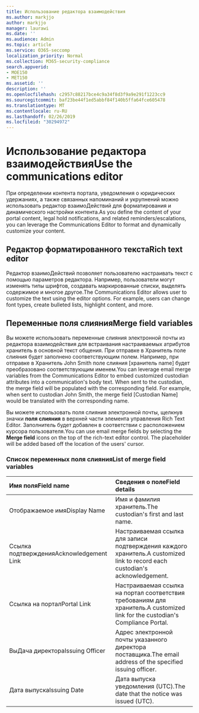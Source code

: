 ```yaml
---
title: Использование редактора взаимодействия
ms.author: markjjo
author: markjjo
manager: laurawi
ms.date: ''
ms.audience: Admin
ms.topic: article
ms.service: O365-seccomp
localization_priority: Normal
ms.collection: M365-security-compliance
search.appverid:
- MOE150
- MET150
ms.assetid: ''
description: ''
ms.openlocfilehash: c2957c88217bce4c9a34f8d3f9a9e291f1223cc9
ms.sourcegitcommit: baf23be44f1ed5abbf84f140b5ffa64fce605478
ms.translationtype: MT
ms.contentlocale: ru-RU
ms.lasthandoff: 02/26/2019
ms.locfileid: "30294972"
---
```

# <a name="use-the-communications-editor"></a><span data-ttu-id="fe8b4-102">Использование редактора взаимодействия</span><span class="sxs-lookup"><span data-stu-id="fe8b4-102">Use the communications editor</span></span>

<span data-ttu-id="fe8b4-103">При определении контента портала, уведомления о юридических удержаниях, а также связанных напоминаний и укрупнений можно использовать редактор взаимоДействий для форматирования и динамического настройки контента.</span><span class="sxs-lookup"><span data-stu-id="fe8b4-103">As you define the content of your portal content, legal hold notifications, and related reminders/escalations, you can leverage the Communications Editor to format and dynamically customize your content.</span></span>

## <a name="rich-text-editor"></a><span data-ttu-id="fe8b4-104">Редактор форматированного текста</span><span class="sxs-lookup"><span data-stu-id="fe8b4-104">Rich text editor</span></span> 

<span data-ttu-id="fe8b4-p101">Редактор взаимоДействий позволяет пользователю настраивать текст с помощью параметров редактора. Например, пользователи могут изменять типы шрифтов, создавать маркированные списки, выделять содержимое и многое другое.</span><span class="sxs-lookup"><span data-stu-id="fe8b4-p101">The Communications Editor allows user to customize the text using the editor options. For example, users can change font types, create bulleted lists, highlight content, and more.</span></span> 

## <a name="merge-field-variables"></a><span data-ttu-id="fe8b4-107">Переменные поля слияния</span><span class="sxs-lookup"><span data-stu-id="fe8b4-107">Merge field variables</span></span>

<span data-ttu-id="fe8b4-p102">Вы можете использовать переменные слияния электронной почты из редактора взаимодействия для встраивания настраиваемых атрибутов хранитель в основной текст общения. При отправке в Хранитель поле слияния будет заполнено соответствующим полем. Например, при отправке в Хранитель John Smith поле слияния [хранитель name] будет преобразовано соответствующим именем.</span><span class="sxs-lookup"><span data-stu-id="fe8b4-p102">You can leverage email merge variables from the Communications Editor to embed customized custodian attributes into a communication's body text. When sent to the custodian, the merge field will be populated with the corresponding field. For example, when sent to custodian John Smith, the merge field [Custodian Name] would be translated with the corresponding name.</span></span> 

<span data-ttu-id="fe8b4-p103">Вы можете использовать поля слияния электронной почты, щелкнув значки **поля слияния** в верхней части элемента управления Rich Text Editor. Заполнитель будет добавлен в соответствии с расположением курсора пользователя.</span><span class="sxs-lookup"><span data-stu-id="fe8b4-p103">You can use email merge fields by selecting the **Merge field** icons on the top of the rich-text editor control. The placeholder will be added based off the location of the users' cursor.</span></span> 

### <a name="list-of-merge-field-variables"></a><span data-ttu-id="fe8b4-113">Список переменных поля слияния</span><span class="sxs-lookup"><span data-stu-id="fe8b4-113">List of merge field variables</span></span>

| <span data-ttu-id="fe8b4-114">Имя поля</span><span class="sxs-lookup"><span data-stu-id="fe8b4-114">Field name</span></span>                  | <span data-ttu-id="fe8b4-115">Сведения о поле</span><span class="sxs-lookup"><span data-stu-id="fe8b4-115">Field details</span></span> | 
| :------------------- | :------------------- |
| <span data-ttu-id="fe8b4-116">Отображаемое имя</span><span class="sxs-lookup"><span data-stu-id="fe8b4-116">Display Name</span></span>  | <span data-ttu-id="fe8b4-117">Имя и фамилия хранитель.</span><span class="sxs-lookup"><span data-stu-id="fe8b4-117">The custodian's first and last name.</span></span> | 
| <span data-ttu-id="fe8b4-118">Ссылка подтверждения</span><span class="sxs-lookup"><span data-stu-id="fe8b4-118">Acknowledgement Link</span></span> | <span data-ttu-id="fe8b4-119">Настраиваемая ссылка для записи подтверждения каждого хранитель.</span><span class="sxs-lookup"><span data-stu-id="fe8b4-119">A customized link to record each custodian's acknowledgement.</span></span>|                 |
| <span data-ttu-id="fe8b4-120">Ссылка на портал</span><span class="sxs-lookup"><span data-stu-id="fe8b4-120">Portal Link</span></span>     | <span data-ttu-id="fe8b4-121">Настраиваемая ссылка на портал соответствия требованиям для хранитель.</span><span class="sxs-lookup"><span data-stu-id="fe8b4-121">A customized link for the custodian's Compliance Portal.</span></span>|                |
| <span data-ttu-id="fe8b4-122">ВыДача директора</span><span class="sxs-lookup"><span data-stu-id="fe8b4-122">Issuing Officer</span></span>                   | <span data-ttu-id="fe8b4-123">Адрес электронной почты указанного директора поставщика.</span><span class="sxs-lookup"><span data-stu-id="fe8b4-123">The email address of the specified issuing officer.</span></span>|                   |
| <span data-ttu-id="fe8b4-124">Дата выпуска</span><span class="sxs-lookup"><span data-stu-id="fe8b4-124">Issuing Date</span></span>                   | <span data-ttu-id="fe8b4-125">Дата выпуска уведомления (UTC).</span><span class="sxs-lookup"><span data-stu-id="fe8b4-125">The date that the notice was issued (UTC).</span></span>              |